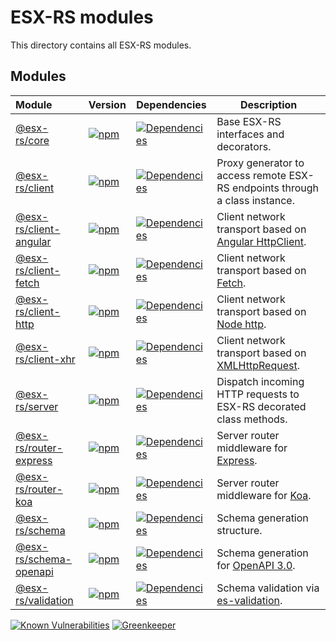 # ESX-RS modules

This directory contains all ESX-RS modules.

## Modules

| Module                                             | Version                                                                                                                                                           | Dependencies                                                                                                                                                                                                          | Description                                                                                       |
|:---------------------------------------------------|:------------------------------------------------------------------------------------------------------------------------------------------------------------------|-----------------------------------------------------------------------------------------------------------------------------------------------------------------------------------------------------------------------|---------------------------------------------------------------------------------------------------|
| [@esx-rs/core](/packages/core)                     | [![npm](https://img.shields.io/npm/v/@esx-rs/core.svg?maxAge=2592000&style=flat-square&logo=npm)](https://www.npmjs.com/package/@esx-rs/core)                     | [![Dependencies](https://img.shields.io/david/rraziel/esx-rs.svg?path=packages/core&label=Dependencies&maxAge=2592000&style=flat-square)](https://david-dm.org/rraziel/esx-rs?path=packages/core)                     | Base ESX-RS interfaces and decorators.                                                            |
| [@esx-rs/client](/packages/client)                 | [![npm](https://img.shields.io/npm/v/@esx-rs/client.svg?maxAge=2592000&style=flat-square&logo=npm)](https://www.npmjs.com/package/@esx-rs/client)                 | [![Dependencies](https://img.shields.io/david/rraziel/esx-rs.svg?path=packages/client&label=Dependencies&maxAge=2592000&style=flat-square)](https://david-dm.org/rraziel/esx-rs?path=packages/client)                 | Proxy generator to access remote ESX-RS endpoints through a class instance.                       |
| [@esx-rs/client-angular](/packages/client-angular) | [![npm](https://img.shields.io/npm/v/@esx-rs/client-angular.svg?maxAge=2592000&style=flat-square&logo=npm)](https://www.npmjs.com/package/@esx-rs/client-angular) | [![Dependencies](https://img.shields.io/david/rraziel/esx-rs.svg?path=packages/client-angular&label=Dependencies&maxAge=2592000&style=flat-square)](https://david-dm.org/rraziel/esx-rs?path=packages/client-angular) | Client network transport based on [Angular HttpClient](https://angular.io/guide/http).            |
| [@esx-rs/client-fetch](/packages/client-fetch)     | [![npm](https://img.shields.io/npm/v/@esx-rs/client-fetch.svg?maxAge=2592000&style=flat-square&logo=npm)](https://www.npmjs.com/package/@esx-rs/client-fetch)     | [![Dependencies](https://img.shields.io/david/rraziel/esx-rs.svg?path=packages/client-fetch&label=Dependencies&maxAge=2592000&style=flat-square)](https://david-dm.org/rraziel/esx-rs?path=packages/client-fetch)     | Client network transport based on [Fetch](https://fetch.spec.whatwg.org/).                        |
| [@esx-rs/client-http](/packages/client-http)       | [![npm](https://img.shields.io/npm/v/@esx-rs/client-http.svg?maxAge=2592000&style=flat-square&logo=npm)](https://www.npmjs.com/package/@esx-rs/client-http)       | [![Dependencies](https://img.shields.io/david/rraziel/esx-rs.svg?path=packages/client-http&label=Dependencies&maxAge=2592000&style=flat-square)](https://david-dm.org/rraziel/esx-rs?path=packages/client-http)       | Client network transport based on [Node http](https://nodejs.org/api/http.html).                  |
| [@esx-rs/client-xhr](/packages/client-xhr)         | [![npm](https://img.shields.io/npm/v/@esx-rs/client-xhr.svg?maxAge=2592000&style=flat-square&logo=npm)](https://www.npmjs.com/package/@esx-rs/client-xhr)         | [![Dependencies](https://img.shields.io/david/rraziel/esx-rs.svg?path=packages/client-xhr&label=Dependencies&maxAge=2592000&style=flat-square)](https://david-dm.org/rraziel/esx-rs?path=packages/client-xhr)         | Client network transport based on [XMLHttpRequest](https://en.wikipedia.org/wiki/XMLHttpRequest). |
| [@esx-rs/server](/packages/server)                 | [![npm](https://img.shields.io/npm/v/@esx-rs/server.svg?maxAge=2592000&style=flat-square&logo=npm)](https://www.npmjs.com/package/@esx-rs/server)                 | [![Dependencies](https://img.shields.io/david/rraziel/esx-rs.svg?path=packages/server&label=Dependencies&maxAge=2592000&style=flat-square)](https://david-dm.org/rraziel/esx-rs?path=packages/client)                 | Dispatch incoming HTTP requests to ESX-RS decorated class methods.                                |
| [@esx-rs/router-express](/packages/router-express) | [![npm](https://img.shields.io/npm/v/@esx-rs/router-express.svg?maxAge=2592000&style=flat-square&logo=npm)](https://www.npmjs.com/package/@esx-rs/router-express) | [![Dependencies](https://img.shields.io/david/rraziel/esx-rs.svg?path=packages/router-express&label=Dependencies&maxAge=2592000&style=flat-square)](https://david-dm.org/rraziel/esx-rs?path=packages/router-express) | Server router middleware for [Express](https://expressjs.com/).                                   |
| [@esx-rs/router-koa](/packages/router-koa)         | [![npm](https://img.shields.io/npm/v/@esx-rs/router-koa.svg?maxAge=2592000&style=flat-square&logo=npm)](https://www.npmjs.com/package/@esx-rs/router-koa)         | [![Dependencies](https://img.shields.io/david/rraziel/esx-rs.svg?path=packages/router-koa&label=Dependencies&maxAge=2592000&style=flat-square)](https://david-dm.org/rraziel/esx-rs?path=packages/router-koa)         | Server router middleware for [Koa](http://koajs.com/).                                            |
| [@esx-rs/schema](/packages/schema)                 | [![npm](https://img.shields.io/npm/v/@esx-rs/schema.svg?maxAge=2592000&style=flat-square&logo=npm)](https://www.npmjs.com/package/@esx-rs/schema)                 | [![Dependencies](https://img.shields.io/david/rraziel/esx-rs.svg?path=packages/schema&label=Dependencies&maxAge=2592000&style=flat-square)](https://david-dm.org/rraziel/esx-rs?path=packages/schema)                 | Schema generation structure.                                                                      |
| [@esx-rs/schema-openapi](/packages/schema-openapi) | [![npm](https://img.shields.io/npm/v/@esx-rs/schema-openapi.svg?maxAge=2592000&style=flat-square&logo=npm)](https://www.npmjs.com/package/@esx-rs/schema-openapi) | [![Dependencies](https://img.shields.io/david/rraziel/esx-rs.svg?path=packages/schema-openapi&label=Dependencies&maxAge=2592000&style=flat-square)](https://david-dm.org/rraziel/esx-rs?path=packages/schema-openapi) | Schema generation for [OpenAPI 3.0](https://www.openapis.org/).                                   |
| [@esx-rs/validation](/packages/validation)         | [![npm](https://img.shields.io/npm/v/@esx-rs/schema.svg?maxAge=2592000&style=flat-square&logo=npm)](https://www.npmjs.com/package/@esx-rs/schema)                 | [![Dependencies](https://img.shields.io/david/rraziel/esx-rs.svg?path=packages/schema&label=Dependencies&maxAge=2592000&style=flat-square)](https://david-dm.org/rraziel/esx-rs?path=packages/validation)             | Schema validation via [es-validation](https://github.com/rraziel/es-validation).                  |

[![Known Vulnerabilities](https://snyk.io/test/github/rraziel/esx-rs/badge.svg)](https://snyk.io/test/github/rraziel/esx-rs)
[![Greenkeeper](https://badges.greenkeeper.io/rraziel/esx-rs.svg)](https://greenkeeper.io/)
